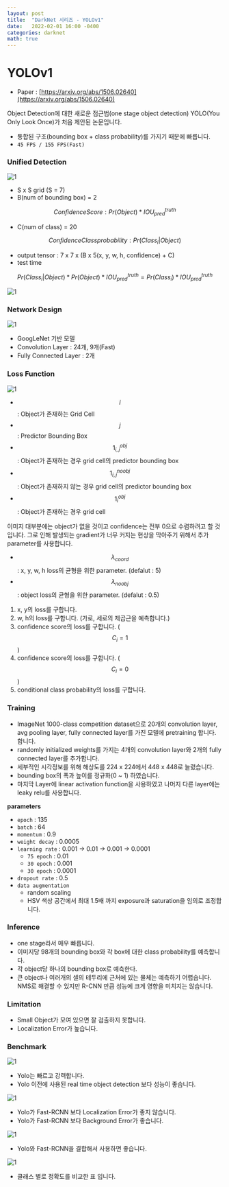 ```yaml
---
layout: post
title:  "DarkNet 시리즈 - YOLOv1"
date:   2022-02-01 16:00 -0400
categories: darknet
math: true
---
```


# YOLOv1

* Paper : [https://arxiv.org/abs/1506.02640](https://arxiv.org/abs/1506.02640)

Object Detection에 대한 새로운 접근법(one stage object detection) YOLO(You Only Look Once)가 처음 제안된 논문입니다.

* 통합된 구조(bounding box + class probability)를 가지기 때문에 빠릅니다.
* `45 FPS / 155 FPS(Fast)`

### Unified Detection



![1](/assets/img/post_img/darknetbook/yolov1_fig1.PNG)



* S x S grid (S = 7)
* B(num of bounding box) = 2



$$Confidence Score : Pr(Object) * IOU^{truth}_{pred}$$

* C(num of class) = 20



$$Confidence Class probability : Pr(Class_i | Object)$$

* output tensor : 7 x 7 x (B x 5(x, y, w, h, confidence) + C)
* test time



$$Pr(Class_i | Object) * Pr(Object) * IOU^{truth}_{pred} = Pr(Class_i) * IOU^{truth}_{pred}$$



![1](/assets/img/post_img/darknetbook/yolov1.PNG)



### Network Design



![1](/assets/img/post_img/darknetbook/yolov1_fig2.PNG)



* GoogLeNet 기반 모델
* Convolution Layer : 24개, 9개(Fast)
* Fully Connected Layer : 2개

### Loss Function



![1](/assets/img/post_img/darknetbook/yolov1_loss.PNG)



* $$i$$ : Object가 존재하는 Grid Cell
* $$j$$ : Predictor Bounding Box
* $$1^{obj}_{i, j}$$ : Object가 존재하는 경우 grid cell의 predictor bounding box
* $$1^{noobj}_{i, j}$$ : Object가 존재하지 않는 경우 grid cell의 predictor bounding box
* $$1^{obj}_{i}$$ : Object가 존재하는 경우 grid cell

이미지 대부분에는 object가 없을 것이고 confidence는 전부 0으로 수렴하려고 할 것 입니다. 그로 인해 발생되는 gradient가 너무 커지는 현상을 막아주기 위해서 추가 parameter를 사용합니다.

* $$\lambda_{coord}$$ : x, y, w, h loss의 균형을 위한 parameter. (defalut : 5)
* $$\lambda_{noobj}$$ : object loss의 균형을 위한 parameter. (defalut : 0.5)

1. x, y의 loss를 구합니다.
2. w, h의 loss를 구합니다. (가로, 세로의 제곱근을 예측합니다.)
3. confidence score의 loss를 구합니다. ($$C_i = 1$$)
4. confidence score의 loss를 구합니다. ($$C_i = 0$$)
5. conditional class probability의 loss를 구합니다.

### Training

* ImageNet 1000-class competition dataset으로 20개의 convolution layer, avg pooling layer, fully connected layer를 가진 모델에 pretraining 합니다. 합니다.
* randomly initialized weights를 가지는 4개의 convolution layer와 2개의 fully connected layer를 추가합니다.
* 세부적인 시각정보를 위해 해상도를 224 x 224에서 448 x 448로 늘렸습니다.
* bounding box의 폭과 높이를 정규화(0 \~ 1) 하였습니다.
* 마지막 Layer에 linear activation function을 사용하였고 나머지 다른 layer에는 leaky relu를 사용합니다.

**parameters**

* `epoch` : 135
* `batch` : 64
* `momentum` : 0.9
* `weight decay` : 0.0005
* `learning rate` : 0.001 -> 0.01 -> 0.001 -> 0.0001
  * `75 epoch` : 0.01
  * `30 epoch` : 0.001
  * `30 epoch` : 0.0001
* `dropout rate` : 0.5
* `data augmentation`
  * random scaling
  * HSV 색상 공간에서 최대 1.5배 까지 exposure과 saturation을 임의로 조정합니다.

### Inference

* one stage라서 매우 빠릅니다.
* 이미지당 98개의 bounding box와 각 box에 대한 class probability를 예측합니다.
* 각 object당 하나의 bounding box로 예측한다.
* 큰 object나 여러개의 셀의 테두리에 근처에 있는 물체는 예측하기 어렵습니다. NMS로 해결할 수 있지만 R-CNN 만큼 성능에 크게 영향을 미치지는 않습니다.

### Limitation

* Small Object가 모여 있으면 잘 검출하지 못합니다.
* Localization Error가 높습니다.

### Benchmark



![1](/assets/img/post_img/darknetbook/yolov1_bench1.PNG)



* Yolo는 빠르고 강력합니다.
* Yolo 이전에 사용된 real time object detection 보다 성능이 좋습니다.



![1](/assets/img/post_img/darknetbook/yolov1_bench2.PNG)



* Yolo가 Fast-RCNN 보다 Localization Error가 좋지 않습니다.
* Yolo가 Fast-RCNN 보다 Background Error가 좋습니다.



![1](/assets/img/post_img/darknetbook/yolov1_bench3.PNG)



* Yolo와 Fast-RCNN을 결합해서 사용하면 좋습니다.



![1](/assets/img/post_img/darknetbook/yolov1_bench4.PNG)



* 클래스 별로 정확도를 비교한 표 입니다.
